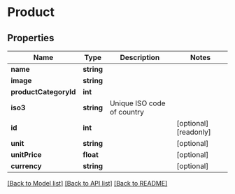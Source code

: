 # Product

## Properties
Name | Type | Description | Notes
------------ | ------------- | ------------- | -------------
**name** | **string** |  | 
**image** | **string** |  | 
**productCategoryId** | **int** |  | 
**iso3** | **string** | Unique ISO code of country | 
**id** | **int** |  | [optional] [readonly] 
**unit** | **string** |  | [optional] 
**unitPrice** | **float** |  | [optional] 
**currency** | **string** |  | [optional] 

[[Back to Model list]](../README.md#documentation-for-models) [[Back to API list]](../README.md#documentation-for-api-endpoints) [[Back to README]](../README.md)


